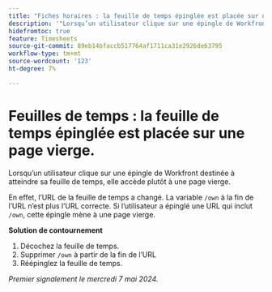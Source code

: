 ```yaml
---
title: "Fiches horaires : la feuille de temps épinglée est placée sur une page vierge"
description: '"Lorsqu’un utilisateur clique sur une épingle de Workfront destinée à atteindre sa feuille de temps, elle accède plutôt à une page vierge. Une solution de contournement est disponible. »'
hidefromtoc: true
feature: Timesheets
source-git-commit: 89eb14bfaccb517764af1711ca31e2926de63795
workflow-type: tm+mt
source-wordcount: '123'
ht-degree: 7%

---
```



# Feuilles de temps : la feuille de temps épinglée est placée sur une page vierge.

Lorsqu’un utilisateur clique sur une épingle de Workfront destinée à atteindre sa feuille de temps, elle accède plutôt à une page vierge.

En effet, l’URL de la feuille de temps a changé. La variable `/own` à la fin de l’URL n’est plus l’URL correcte. Si l’utilisateur a épinglé une URL qui inclut `/own`, cette épingle mène à une page vierge.

**Solution de contournement**

1. Décochez la feuille de temps.
1. Supprimer `/own` à partir de la fin de l’URL
1. Réépinglez la feuille de temps.

_Premier signalement le mercredi 7 mai 2024._

